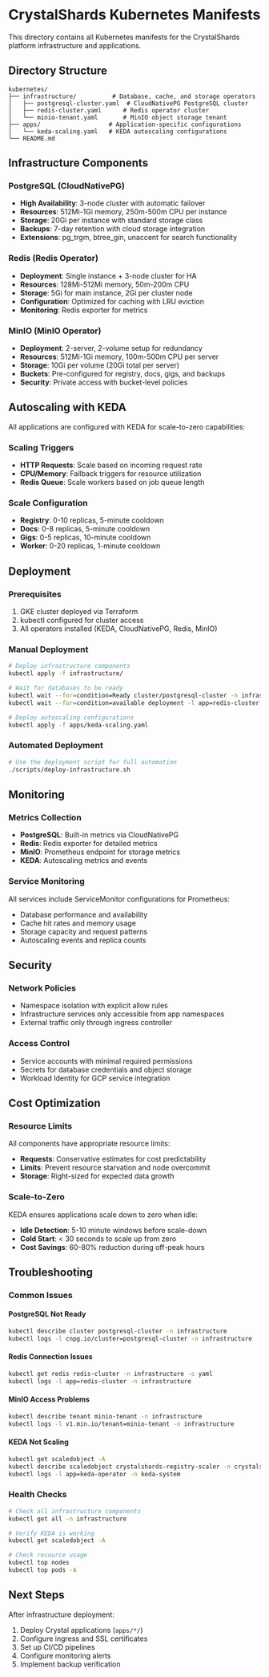 # CrystalShards Kubernetes Manifests

This directory contains all Kubernetes manifests for the CrystalShards platform infrastructure and applications.

## Directory Structure

```
kubernetes/
├── infrastructure/          # Database, cache, and storage operators
│   ├── postgresql-cluster.yaml  # CloudNativePG PostgreSQL cluster
│   ├── redis-cluster.yaml      # Redis operator cluster
│   └── minio-tenant.yaml       # MinIO object storage tenant
├── apps/                   # Application-specific configurations  
│   └── keda-scaling.yaml   # KEDA autoscaling configurations
└── README.md
```

## Infrastructure Components

### PostgreSQL (CloudNativePG)
- **High Availability**: 3-node cluster with automatic failover
- **Resources**: 512Mi-1Gi memory, 250m-500m CPU per instance
- **Storage**: 20Gi per instance with standard storage class
- **Backups**: 7-day retention with cloud storage integration
- **Extensions**: pg_trgm, btree_gin, unaccent for search functionality

### Redis (Redis Operator)
- **Deployment**: Single instance + 3-node cluster for HA
- **Resources**: 128Mi-512Mi memory, 50m-200m CPU
- **Storage**: 5Gi for main instance, 2Gi per cluster node
- **Configuration**: Optimized for caching with LRU eviction
- **Monitoring**: Redis exporter for metrics

### MinIO (MinIO Operator)
- **Deployment**: 2-server, 2-volume setup for redundancy
- **Resources**: 512Mi-1Gi memory, 100m-500m CPU per server
- **Storage**: 10Gi per volume (20Gi total per server)
- **Buckets**: Pre-configured for registry, docs, gigs, and backups
- **Security**: Private access with bucket-level policies

## Autoscaling with KEDA

All applications are configured with KEDA for scale-to-zero capabilities:

### Scaling Triggers
- **HTTP Requests**: Scale based on incoming request rate
- **CPU/Memory**: Fallback triggers for resource utilization
- **Redis Queue**: Scale workers based on job queue length

### Scale Configuration
- **Registry**: 0-10 replicas, 5-minute cooldown
- **Docs**: 0-8 replicas, 5-minute cooldown  
- **Gigs**: 0-5 replicas, 10-minute cooldown
- **Worker**: 0-20 replicas, 1-minute cooldown

## Deployment

### Prerequisites
1. GKE cluster deployed via Terraform
2. kubectl configured for cluster access
3. All operators installed (KEDA, CloudNativePG, Redis, MinIO)

### Manual Deployment
```bash
# Deploy infrastructure components
kubectl apply -f infrastructure/

# Wait for databases to be ready
kubectl wait --for=condition=Ready cluster/postgresql-cluster -n infrastructure
kubectl wait --for=condition=available deployment -l app=redis-cluster -n infrastructure

# Deploy autoscaling configurations
kubectl apply -f apps/keda-scaling.yaml
```

### Automated Deployment
```bash
# Use the deployment script for full automation
./scripts/deploy-infrastructure.sh
```

## Monitoring

### Metrics Collection
- **PostgreSQL**: Built-in metrics via CloudNativePG
- **Redis**: Redis exporter for detailed metrics
- **MinIO**: Prometheus endpoint for storage metrics
- **KEDA**: Autoscaling metrics and events

### Service Monitoring
All services include ServiceMonitor configurations for Prometheus:
- Database performance and availability
- Cache hit rates and memory usage
- Storage capacity and request patterns
- Autoscaling events and replica counts

## Security

### Network Policies
- Namespace isolation with explicit allow rules
- Infrastructure services only accessible from app namespaces
- External traffic only through ingress controller

### Access Control
- Service accounts with minimal required permissions  
- Secrets for database credentials and object storage
- Workload Identity for GCP service integration

## Cost Optimization

### Resource Limits
All components have appropriate resource limits:
- **Requests**: Conservative estimates for cost predictability
- **Limits**: Prevent resource starvation and node overcommit
- **Storage**: Right-sized for expected data growth

### Scale-to-Zero
KEDA ensures applications scale down to zero when idle:
- **Idle Detection**: 5-10 minute windows before scale-down
- **Cold Start**: < 30 seconds to scale up from zero
- **Cost Savings**: 60-80% reduction during off-peak hours

## Troubleshooting

### Common Issues

#### PostgreSQL Not Ready
```bash
kubectl describe cluster postgresql-cluster -n infrastructure
kubectl logs -l cnpg.io/cluster=postgresql-cluster -n infrastructure
```

#### Redis Connection Issues
```bash
kubectl get redis redis-cluster -n infrastructure -o yaml
kubectl logs -l app=redis-cluster -n infrastructure
```

#### MinIO Access Problems
```bash
kubectl describe tenant minio-tenant -n infrastructure
kubectl logs -l v1.min.io/tenant=minio-tenant -n infrastructure
```

#### KEDA Not Scaling
```bash
kubectl get scaledobject -A
kubectl describe scaledobject crystalshards-registry-scaler -n crystalshards
kubectl logs -l app=keda-operator -n keda-system
```

### Health Checks

```bash
# Check all infrastructure components
kubectl get all -n infrastructure

# Verify KEDA is working
kubectl get scaledobject -A

# Check resource usage
kubectl top nodes
kubectl top pods -A
```

## Next Steps

After infrastructure deployment:
1. Deploy Crystal applications (`apps/*/`)  
2. Configure ingress and SSL certificates
3. Set up CI/CD pipelines
4. Configure monitoring alerts
5. Implement backup verification